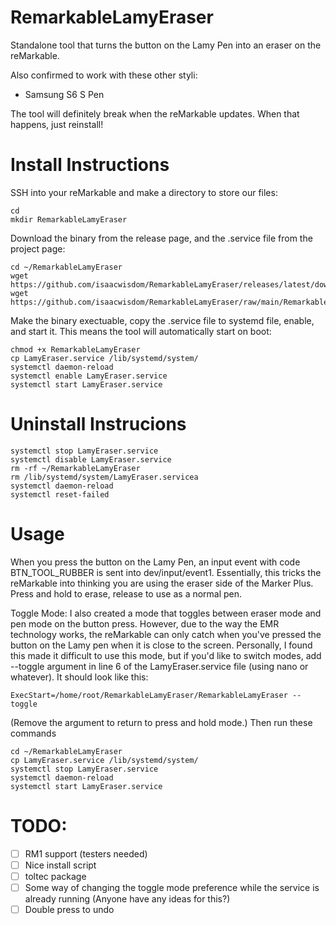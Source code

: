 # RemarkableLamyEraser
Standalone tool that turns the button on the Lamy Pen into an eraser on the reMarkable.

Also confirmed to work with these other styli:
 * Samsung S6 S Pen

The tool will definitely break when the reMarkable updates. When that happens, just reinstall!
# Install Instructions
SSH into your reMarkable and make a directory to store our files:
```Shell
cd
mkdir RemarkableLamyEraser
```
Download the binary from the release page, and the .service file from the project page:
```Shell
cd ~/RemarkableLamyEraser
wget https://github.com/isaacwisdom/RemarkableLamyEraser/releases/latest/download/RemarkableLamyEraser
wget https://github.com/isaacwisdom/RemarkableLamyEraser/raw/main/RemarkableLamyEraser/LamyEraser.service
```
Make the binary exectuable, copy the .service file to systemd file, enable, and start it. This means the tool will automatically start on boot:
```Shell
chmod +x RemarkableLamyEraser
cp LamyEraser.service /lib/systemd/system/
systemctl daemon-reload
systemctl enable LamyEraser.service
systemctl start LamyEraser.service
```

# Uninstall Instrucions
```Shell
systemctl stop LamyEraser.service
systemctl disable LamyEraser.service
rm -rf ~/RemarkableLamyEraser
rm /lib/systemd/system/LamyEraser.servicea
systemctl daemon-reload
systemctl reset-failed
```


# Usage 
When you press the button on the Lamy Pen, an input event with code BTN_TOOL_RUBBER is sent into dev/input/event1. Essentially, this tricks the reMarkable into
thinking you are using the eraser side of the Marker Plus.
Press and hold to erase, release to use as a normal pen.

Toggle Mode:
I also created a mode that toggles between eraser mode and pen mode on the button press. However, due to the way the EMR technology works, the reMarkable can only catch when you've pressed the button on the Lamy pen when it is close to the screen. Personally, I found this made it difficult to use this mode, but if you'd like to switch modes, add --toggle argument in line 6 of the LamyEraser.service file (using nano or whatever). It should look like this:
```
ExecStart=/home/root/RemarkableLamyEraser/RemarkableLamyEraser --toggle
```
(Remove the argument to return to press and hold mode.)
Then run these commands
``` Shell
cd ~/RemarkableLamyEraser
cp LamyEraser.service /lib/systemd/system/
systemctl stop LamyEraser.service
systemctl daemon-reload
systemctl start LamyEraser.service
```

# TODO:
- [ ] RM1 support (testers needed)
- [ ] Nice install script
- [ ] toltec package
- [ ] Some way of changing the toggle mode preference while the service is already running (Anyone have any ideas for this?)
- [ ] Double press to undo
